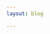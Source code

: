```yaml
---
layout: blog

---
```


<script setup>
import { data } from './column.data'

</script>

<div class="flex overflow-hidden">
  <Outline v-for="item in data" v-bind="item" category="column" />
</div>

